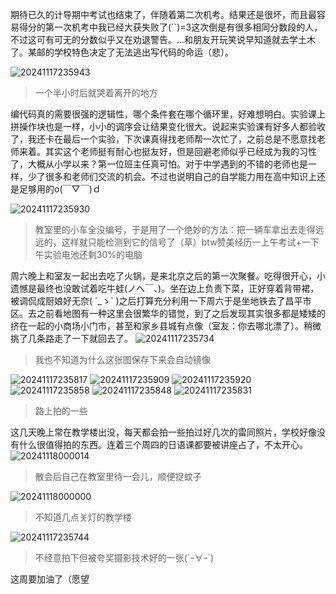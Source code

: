 期待已久的计导期中考试也结束了，伴随着第二次机考。结果还是很坏，而且最容易得分的第一次机考中我已经大获失败了(´`)=3这次倒是有很多相同分数段的人，不过这可有可无的分数似乎又在劝退警告。...和朋友开玩笑说早知道就去学土木了。某邮的学校特色决定了无法逃出写代码的命运（悲）。

 ![20241117235943](https://github.com/user-attachments/assets/4d105d1b-b9cb-47b2-8cfc-2694af0ef15f)

> 一个半小时后就哭着离开的地方

编代码真的需要很强的逻辑性，哪个条件套在哪个循环里，好难想明白。实验课上拼操作块也是一样，小小的调序会让结果变化很大。说起来实验课有好多人都验收了，我还卡在最后一个实验，下次课真得找老师帮一次忙了，之前总是不愿意找老师来着。其实这个老师挺有耐心也挺友好，但是回避老师似乎已经成为我的习性了，大概从小学以来？第一位班主任真可怕。对于中学遇到的不错的老师也是一样，少了很多和老师们交流的机会。不过也说明自己的自学能力用在高中知识上还是足够用的o(￣▽￣)ｄ

![20241117235930](https://github.com/user-attachments/assets/ec9a74eb-ca2c-4550-b571-a62d53d139c9)

> 教室里的小车全没编号，于是用了一个绝妙的方法：把一辆车拿出去走得远远的，这样就只能检测到它的信号了（草）btw赞美经历一上午考试+一下午实验电池还剩30%的电脑

周六晚上和室友一起出去吃了火锅，是来北京之后的第一次聚餐。吃得很开心，小遗憾是最终也没敢试着吃牛蛙(ノへ￣、)。坐在边上负责下菜，正好穿着背带裙，被调侃成厨娘好无奈( ´_ゝ` )之后打算充分利用一下周六于是坐地铁去了昌平市区。去之前看地图有一种这里会很繁华的错觉，到了之后发现其实很多都是矮矮的挤在一起的小商场小门市，甚至和家乡县城有点像（室友：你去哪北漂了）。稍微挑了几条路走了一下就回去了。
![20241117235734](https://github.com/user-attachments/assets/2f642921-0b41-4ff3-9d36-702a9c79b96e)

> 我也不知道为什么这张图保存下来会自动镜像

![20241117235817](https://github.com/user-attachments/assets/12e6b845-2f18-4cb2-96ec-2c0b656552fc)
![20241117235909](https://github.com/user-attachments/assets/dd33d19c-d449-4580-afc3-661a80735e1a)
![20241117235920](https://github.com/user-attachments/assets/f0914d06-5fb6-493a-a40d-a0654102563a)
![20241117235858](https://github.com/user-attachments/assets/0178ae1a-9a74-45a6-8f8b-b2730b7c257d)
![20241117235848](https://github.com/user-attachments/assets/3a3d6ade-4513-4639-91d7-c69c51df431d)
![20241117235831](https://github.com/user-attachments/assets/7494ee98-6b95-4ac9-8bc2-8f986a370009)

> 路上拍的一些

这几天晚上常在教学楼出没，每天都会拍一些拍过好几次的雷同照片，学校好像没有什么很值得拍的东西。连着三个周四的日语课都要被讲座占了，不太开心。
![20241118000014](https://github.com/user-attachments/assets/877fb8a9-cee9-4b96-8126-5fe2be590d86)

> 散会后自己在教室里待一会儿，顺便捉蚊子

![20241118000000](https://github.com/user-attachments/assets/642c1688-5e43-494a-88ab-8d06303b5f2a)

> 不知道几点关灯的教学楼

![20241117235744](https://github.com/user-attachments/assets/f2bba7f6-eb59-4f4f-b87c-7e043384a075)

> 不经意拍下但被夸奖摄影技术好的一张(´ｰ∀ｰ`)

这周要加油了（愿望